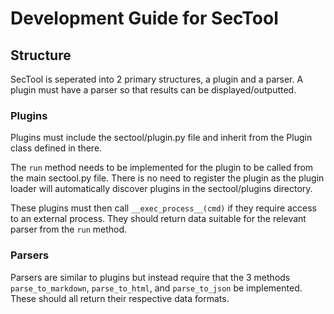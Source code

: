 
# Development Guide for SecTool

## Structure

SecTool is seperated into 2 primary structures, a plugin and a parser. A plugin must have a parser
so that results can be displayed/outputted. 

### Plugins

Plugins must include the sectool/plugin.py file and inherit from the Plugin class defined in there.

The ```run``` method needs to be implemented for the plugin to be called from the main sectool.py
file. There is no need to register the plugin as the plugin loader will automatically discover
plugins in the sectool/plugins directory.

These plugins must then call ```__exec_process__(cmd)``` if they require access to an external
process. They should return data suitable for the relevant parser from the ```run``` method.


### Parsers

Parsers are similar to plugins but instead require that the 3 methods ```parse_to_markdown```, 
```parse_to_html```, and ```parse_to_json``` be implemented. These should all return their 
respective data formats.


